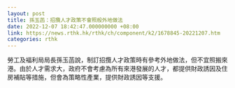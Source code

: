 ```yaml
---
layout: post
title: 孫玉菡：招攬人才政策不會照般外地做法
date: 2022-12-07 18:42:47.000000000 +08:00
link: https://news.rthk.hk/rthk/ch/component/k2/1678845-20221207.htm
categories: rthk
---
```


勞工及褔利局局長孫玉菡說，制訂招攬人才政策時有參考外地做法，但不宜照搬來港。由於人才需求大，政府不會考慮為所有來港發展的人才，都提供財政誘因及住房補貼等措施，但會為策略性產業，提供財政誘因等支援。
